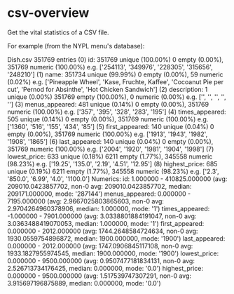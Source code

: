 csv-overview
============

Get the vital statistics of a CSV file.

For example (from the NYPL menu's database):

Dish.csv
351769 entries
	(0) id: 351769 unique (100.00%)
		0 empty (0.00%),
		351769 numeric (100.00%)
		e.g. ['254113', '349976', '228305', '315656', '248210']
	(1) name: 351734 unique (99.99%)
		0 empty (0.00%),
		59 numeric (0.02%)
		e.g. ['Pineapple Wheel', 'Kase, Fruchte, Kaffee', 'Cocoanut Pie per cut', 'Pernod for Absinthe', 'Hot Chicken Sandwich']
	(2) description: 1 unique (0.00%)
		351769 empty (100.00%),
		0 numeric (0.00%)
		e.g. ['', '', '', '', '']
	(3) menus_appeared: 481 unique (0.14%)
		0 empty (0.00%),
		351769 numeric (100.00%)
		e.g. ['357', '395', '328', '283', '195']
	(4) times_appeared: 505 unique (0.14%)
		0 empty (0.00%),
		351769 numeric (100.00%)
		e.g. ['1360', '516', '155', '434', '85']
	(5) first_appeared: 140 unique (0.04%)
		0 empty (0.00%),
		351769 numeric (100.00%)
		e.g. ['1913', '1943', '1982', '1908', '1865']
	(6) last_appeared: 140 unique (0.04%)
		0 empty (0.00%),
		351769 numeric (100.00%)
		e.g. ['2004', '1920', '1981', '1904', '1998']
	(7) lowest_price: 633 unique (0.18%)
		6211 empty (1.77%),
		345558 numeric (98.23%)
		e.g. ['19.25', '135.0', '2.19', '4.51', '12.95']
	(8) highest_price: 685 unique (0.19%)
		6211 empty (1.77%),
		345558 numeric (98.23%)
		e.g. ['2.3', '850.0', '6.99', '4.0', '1100.0']
Numerics:
	id: 1.000000 - 410825.000000 (avg: 209010.0423857702, non-0 avg: 209010.0423857702, median: 209171.000000, mode: '287144')
	menus_appeared: 0.000000 - 7195.000000 (avg: 2.9667025803865603, non-0 avg: 2.9704264960378906, median: 1.000000, mode: '1')
	times_appeared: -1.000000 - 7901.000000 (avg: 3.0338801884191047, non-0 avg: 3.0363488419070053, median: 1.000000, mode: '1')
	first_appeared: 0.000000 - 2012.000000 (avg: 1744.2648584724634, non-0 avg: 1930.0559754896872, median: 1900.000000, mode: '1900')
	last_appeared: 0.000000 - 2012.000000 (avg: 1747.0906845117108, non-0 avg: 1933.1827955974545, median: 1900.000000, mode: '1900')
	lowest_price: 0.000000 - 9500.000000 (avg: 0.9507477181834131, non-0 avg: 2.526713734176425, median: 0.000000, mode: '0.0')
	highest_price: 0.000000 - 9500.000000 (avg: 1.517539747307291, non-0 avg: 3.915697196875889, median: 0.000000, mode: '0.0')
